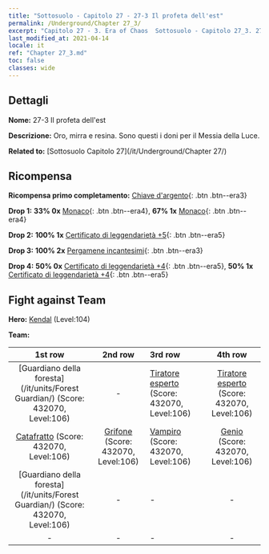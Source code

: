 ```yaml
---
title: "Sottosuolo - Capitolo 27 - 27-3 Il profeta dell'est"
permalink: /Underground/Chapter 27_3/
excerpt: "Capitolo 27 - 3. Era of Chaos  Sottosuolo - Capitolo 27_3. 27-3 Il profeta dell'est"
last_modified_at: 2021-04-14
locale: it
ref: "Chapter 27_3.md"
toc: false
classes: wide
---
```


## Dettagli

 **Nome:** 27-3 Il profeta dell'est

 **Descrizione:** Oro, mirra e resina. Sono questi i doni per il Messia della Luce.

 **Related to:** [Sottosuolo Capitolo 27](/it/Underground/Chapter 27/)

## Ricompensa

 **Ricompensa primo completamento:** [Chiave d'argento](/it/Items/con_693/){: .btn .btn--era3}

 **Drop 1:** **33% 0x** [Monaco](/it/Items/unt_194/){: .btn .btn--era4}, **67% 1x** [Monaco](/it/Items/unt_194/){: .btn .btn--era4}

 **Drop 2:** **100% 1x** [Certificato di leggendarietà +5](/it/Items/mat_102/){: .btn .btn--era5}

 **Drop 3:** **100% 2x** [Pergamene incantesimi](/it/Items/con_694/){: .btn .btn--era3}

 **Drop 4:** **50% 0x** [Certificato di leggendarietà +4](/it/Items/mat_95/){: .btn .btn--era5}, **50% 1x** [Certificato di leggendarietà +4](/it/Items/mat_95/){: .btn .btn--era5}


## Fight against Team
 **Hero:** [Kendal](/it/heroes/Kendal/) (Level:104)

 **Team:**


  | 1st row | 2nd row | 3rd row | 4th row |
  |:----:|:----:|:----|:----:|
  | [Guardiano della foresta](/it/units/Forest Guardian/) (Score: 432070, Level:106)  | - | [Tiratore esperto](/it/units/Sharpshooter/) (Score: 432070, Level:106)  | [Tiratore esperto](/it/units/Sharpshooter/) (Score: 432070, Level:106)  |
  | [Catafratto](/it/units/Cavalier/) (Score: 432070, Level:106)  | [Grifone](/it/units/Griffin/) (Score: 432070, Level:106)  | [Vampiro](/it/units/Vampire/) (Score: 432070, Level:106)  | [Genio](/it/units/Genie/) (Score: 432070, Level:106)  |
  | [Guardiano della foresta](/it/units/Forest Guardian/) (Score: 432070, Level:106)  | - | - | - |
  | - | - | - | - |


